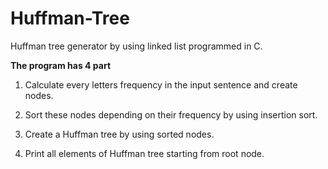 # Huffman-Tree
Huffman tree generator by using linked list programmed in C.

**The program has 4 part**

1. Calculate every letters frequency in the input sentence and create nodes.

2. Sort these nodes depending on their frequency by using insertion sort.

3. Create a Huffman tree by using sorted nodes.

4. Print all elements of Huffman tree starting from root node.


